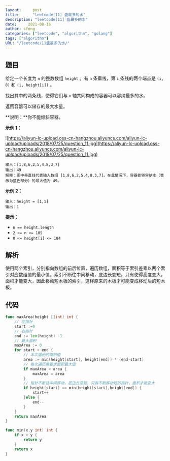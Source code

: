 ```yaml
---
layout:     post
title:      "leetcode[11] 盛最多的水"
description: "leetcode[11] 盛最多的水"
date:     2021-08-16
author: sfeng
categories: ["leetcode", "algorithm", "golang"]
tags: ["algorithm"]
URL: "/leetcode/11盛最多的水/"
---
```


## 题目

给定一个长度为 `n` 的整数数组 `height` 。有 `n` 条垂线，第 `i` 条线的两个端点是 `(i, 0)` 和 `(i, height[i])` 。

找出其中的两条线，使得它们与 `x` 轴共同构成的容器可以容纳最多的水。

返回容器可以储存的最大水量。

**说明：**你不能倾斜容器。

**示例 1：**

![https://aliyun-lc-upload.oss-cn-hangzhou.aliyuncs.com/aliyun-lc-upload/uploads/2018/07/25/question_11.jpg](https://aliyun-lc-upload.oss-cn-hangzhou.aliyuncs.com/aliyun-lc-upload/uploads/2018/07/25/question_11.jpg)

```
输入：[1,8,6,2,5,4,8,3,7]
输出：49
解释：图中垂直线代表输入数组 [1,8,6,2,5,4,8,3,7]。在此情况下，容器能够容纳水（表示为蓝色部分）的最大值为 49。
```

**示例 2：**

```
输入：height = [1,1]
输出：1

```

**提示：**

- `n == height.length`
- `2 <= n <= 105`
- `0 <= height[i] <= 104`

## 解析

使用两个索引，分别指向数组的前后位置，遍历数组，面积等于索引差乘以两个索引对应数组值的最小值。索引不断往中间移动，底边长变短，只有使得高度变大，面积才能变大，因此移动短木板的索引，这样原来的木板才可能变成移动后的短木板。

## 代码

```go
func maxArea(height []int) int {
	// 左指针
	start :=0
	// 右指针
	end := len(height) -1
	// 最大面积
	maxArea := 0
	for start < end {
		// 本次遍历的面积值
		area := min(height[start], height[end]) * (end-start)
		// 每次遍历需要求面积最大值
		if maxArea < area {
			maxArea = area
		}
		// 指针不断往中间移动，底边长变短，只有不断移动短的指针，面积才能变大
		if height[start] == min(height[start],height[end]) {
			start++
		}else {
			end--
		}
	}
	return maxArea
}

func min(x,y int) int {
	if x > y {
		return y
	}
	return x
}
```